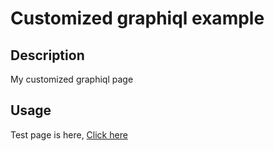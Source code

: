 # Customized graphiql example

## Description

My customized graphiql page

## Usage
Test page is here, [Click here](https://sajonoso.github.io/mi-graphiql)

